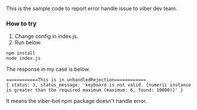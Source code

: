 This is the sample code to report error handle issue to viber dev team.

### How to try

1. Change config in index.js.
2. Run below.

```
npm install
node index.js
```

The response in my case is below.

```
============This is in unhandledRejection============
{ status: 3, status_message: 'keyboard is not valid. [numeric instance is greater than the required maximum (maximum: 6, found: 10000)]' }
```

It means the viber-bot npm package doesn't handle error.